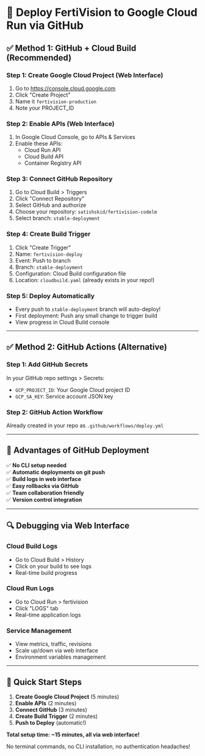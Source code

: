 # 🚀 Deploy FertiVision to Google Cloud Run via GitHub

## ✅ **Method 1: GitHub + Cloud Build (Recommended)**

### **Step 1: Create Google Cloud Project (Web Interface)**
1. Go to https://console.cloud.google.com
2. Click "Create Project" 
3. Name it `fertivision-production`
4. Note your PROJECT_ID

### **Step 2: Enable APIs (Web Interface)**
1. In Google Cloud Console, go to APIs & Services
2. Enable these APIs:
   - Cloud Run API
   - Cloud Build API
   - Container Registry API

### **Step 3: Connect GitHub Repository**
1. Go to Cloud Build > Triggers
2. Click "Connect Repository"
3. Select GitHub and authorize
4. Choose your repository: `satishskid/fertivision-codelm`
5. Select branch: `stable-deployment`

### **Step 4: Create Build Trigger**
1. Click "Create Trigger"
2. Name: `fertivision-deploy`
3. Event: Push to branch
4. Branch: `stable-deployment`
5. Configuration: Cloud Build configuration file
6. Location: `cloudbuild.yaml` (already exists in your repo!)

### **Step 5: Deploy Automatically**
- Every push to `stable-deployment` branch will auto-deploy!
- First deployment: Push any small change to trigger build
- View progress in Cloud Build console

---

## ✅ **Method 2: GitHub Actions (Alternative)**

### **Step 1: Add GitHub Secrets**
In your GitHub repo settings > Secrets:
- `GCP_PROJECT_ID`: Your Google Cloud project ID
- `GCP_SA_KEY`: Service account JSON key

### **Step 2: GitHub Action Workflow**
Already created in your repo as `.github/workflows/deploy.yml`

---

## 🎯 **Advantages of GitHub Deployment**

✅ **No CLI setup needed**  
✅ **Automatic deployments on git push**  
✅ **Build logs in web interface**  
✅ **Easy rollbacks via GitHub**  
✅ **Team collaboration friendly**  
✅ **Version control integration**  

---

## 🔍 **Debugging via Web Interface**

### **Cloud Build Logs**
- Go to Cloud Build > History
- Click on your build to see logs
- Real-time build progress

### **Cloud Run Logs**
- Go to Cloud Run > fertivision
- Click "LOGS" tab
- Real-time application logs

### **Service Management**
- View metrics, traffic, revisions
- Scale up/down via web interface
- Environment variables management

---

## 🚀 **Quick Start Steps**

1. **Create Google Cloud Project** (5 minutes)
2. **Enable APIs** (2 minutes)
3. **Connect GitHub** (3 minutes)
4. **Create Build Trigger** (2 minutes)
5. **Push to Deploy** (automatic!)

**Total setup time: ~15 minutes, all via web interface!**

No terminal commands, no CLI installation, no authentication headaches!
